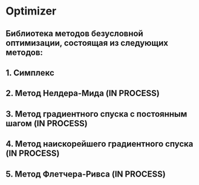 # Optimizer
## Библиотека методов безусловной оптимизации, состоящая из следующих методов:
## 1. Симплекс
## 2. Метод Нелдера-Мида (IN PROCESS)
## 3. Метод градиентного спуска с постоянным шагом (IN PROCESS)
## 4. Метод наискорейшего градиентного спуска (IN PROCESS)
## 5. Метод Флетчера-Ривса (IN PROCESS)
